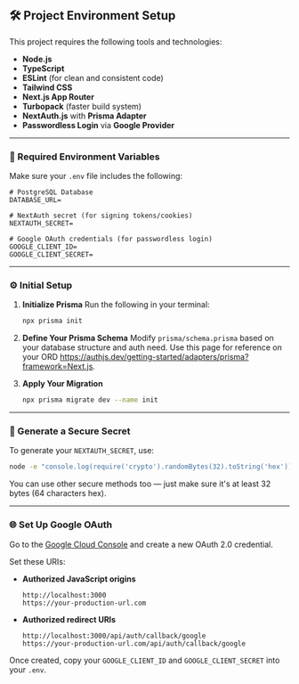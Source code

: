 ## 🛠️ Project Environment Setup

This project requires the following tools and technologies:

* **Node.js**
* **TypeScript**
* **ESLint** (for clean and consistent code)
* **Tailwind CSS**
* **Next.js App Router**
* **Turbopack** (faster build system)
* **NextAuth.js** with **Prisma Adapter**
* **Passwordless Login** via **Google Provider**

---

### 🌱 Required Environment Variables

Make sure your `.env` file includes the following:

```env
# PostgreSQL Database
DATABASE_URL=

# NextAuth secret (for signing tokens/cookies)
NEXTAUTH_SECRET=

# Google OAuth credentials (for passwordless login)
GOOGLE_CLIENT_ID=
GOOGLE_CLIENT_SECRET=
```

---

### ⚙️ Initial Setup

1. **Initialize Prisma**
   Run the following in your terminal:

   ```bash
   npx prisma init
   ```

2. **Define Your Prisma Schema**
   Modify `prisma/schema.prisma` based on your database structure and auth need. Use this page for reference on your ORD https://authjs.dev/getting-started/adapters/prisma?framework=Next.js.

3. **Apply Your Migration**

   ```bash
   npx prisma migrate dev --name init
   ```

---

### 🔐 Generate a Secure Secret

To generate your `NEXTAUTH_SECRET`, use:

```bash
node -e "console.log(require('crypto').randomBytes(32).toString('hex'))"
```

You can use other secure methods too — just make sure it's at least 32 bytes (64 characters hex).

---

### 🌐 Set Up Google OAuth

Go to the [Google Cloud Console](https://console.cloud.google.com/) and create a new OAuth 2.0 credential.

Set these URIs:

* **Authorized JavaScript origins**

  ```
  http://localhost:3000
  https://your-production-url.com
  ```

* **Authorized redirect URIs**

  ```
  http://localhost:3000/api/auth/callback/google
  https://your-production-url.com/api/auth/callback/google
  ```

Once created, copy your `GOOGLE_CLIENT_ID` and `GOOGLE_CLIENT_SECRET` into your `.env`.

